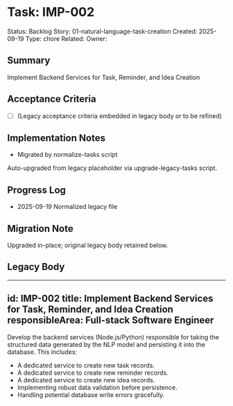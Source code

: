 # Task: IMP-002
Status: Backlog
Story: 01-natural-language-task-creation
Created: 2025-09-19
Type: chore
Related:
Owner:

## Summary
Implement Backend Services for Task, Reminder, and Idea Creation

## Acceptance Criteria
- [ ] (Legacy acceptance criteria embedded in legacy body or to be refined)

## Implementation Notes
- Migrated by normalize-tasks script

Auto-upgraded from legacy placeholder via upgrade-legacy-tasks script.

## Progress Log
- 2025-09-19 Normalized legacy file

## Migration Note
Upgraded in-place; original legacy body retained below.

## Legacy Body
---
id: IMP-002
title: Implement Backend Services for Task, Reminder, and Idea Creation
responsibleArea: Full-stack Software Engineer
---
Develop the backend services (Node.js/Python) responsible for taking the structured data generated by the NLP model and persisting it into the database. This includes:
*   A dedicated service to create new task records.
*   A dedicated service to create new reminder records.
*   A dedicated service to create new idea records.
*   Implementing robust data validation before persistence.
*   Handling potential database write errors gracefully.